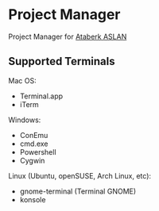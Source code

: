 # Project Manager
Project Manager for [Ataberk ASLAN](https://github.com/MrUnl)

## Supported Terminals
Mac OS:
- Terminal.app
- iTerm

Windows:
- ConEmu
- cmd.exe
- Powershell
- Cygwin

Linux (Ubuntu, openSUSE, Arch Linux, etc):
- gnome-terminal (Terminal GNOME)
- konsole
